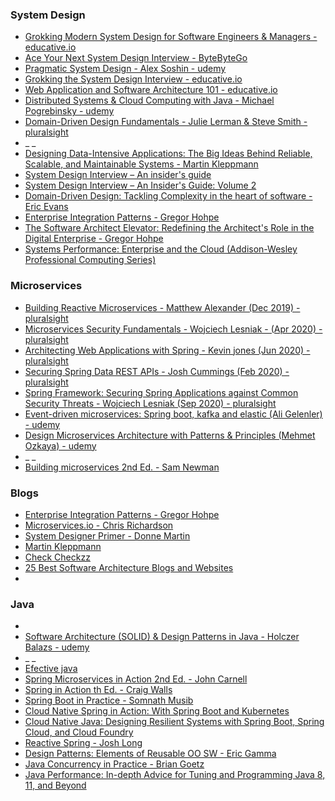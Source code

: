 
### System Design
- [Grokking Modern System Design for Software Engineers & Managers - educative.io](https://www.educative.io/courses/grokking-modern-system-design-software-engineers-managers)
- [Ace Your Next System Design Interview - ByteByteGo](https://bytebytego.com)
- [Pragmatic System Design - Alex Soshin - udemy](https://www.udemy.com/course/pragmatic-system-design)
- [Grokking the System Design Interview - educative.io](https://www.educative.io/courses/grokking-the-system-design-interview)
- [Web Application and Software Architecture 101 - educative.io](https://www.educative.io/courses/web-application-software-architecture-101)
- [Distributed Systems & Cloud Computing with Java - Michael Pogrebinsky - udemy](https://www.udemy.com/course/distributed-systems-cloud-computing-with-java)
- [Domain-Driven Design Fundamentals - Julie Lerman & Steve Smith - pluralsight](https://app.pluralsight.com/library/courses/1b748c0f-e571-4a48-bf06-cfcad603b180)
- _ _
- [Designing Data-Intensive Applications: The Big Ideas Behind Reliable, Scalable, and Maintainable Systems - Martin Kleppmann](https://www.amazon.co.uk/dp/1449373321)
- [System Design Interview – An insider's guide](https://www.amazon.co.uk/dp/B08CMF2CQF)
- [System Design Interview – An Insider's Guide: Volume 2](https://www.amazon.co.uk/dp/1736049119)
- [Domain-Driven Design: Tackling Complexity in the heart of software - Eric Evans](https://www.amazon.co.uk)
- [Enterprise Integration Patterns - Gregor Hohpe](https://www.amazon.co.uk/gp/product/B007MQLL4E)
- [The Software Architect Elevator: Redefining the Architect's Role in the Digital Enterprise - Gregor Hohpe](https://www.amazon.co.uk/dp/1492077542)
- [Systems Performance: Enterprise and the Cloud (Addison-Wesley Professional Computing Series)](https://www.amazon.co.uk/dp/0136820158)

### Microservices
- [Building Reactive Microservices - Matthew Alexander (Dec 2019) - pluralsight](https://app.pluralsight.com/library/courses/62863232-f3e9-4d96-88a1-d4782a4f903d)
- [Microservices Security Fundamentals - Wojciech Lesniak - (Apr 2020) - pluralsight](https://app.pluralsight.com/library/courses/6ba72fb8-2fb4-49b3-aa12-ecd5268c633a)
- [Architecting Web Applications with Spring - Kevin jones (Jun 2020) - pluralsight](https://app.pluralsight.com/library/courses/2093fa09-efd4-476d-ac26-1714b82baa3a)
- [Securing Spring Data REST APIs - Josh Cummings (Feb 2020) - pluralsight](http://app.pluralsighe.com)
- [Spring Framework: Securing Spring Applications against Common Security Threats - Wojciech Lesniak (Sep 2020) - pluralsight](http://app.pluralsighe.com)
- [Event-driven microservices: Spring boot, kafka and elastic (Ali Gelenler) - udemy](https://www.udemy.com/course/event-driven-microservices-spring-boot-kafka-and-elasticsearch)
- [Design Microservices Architecture with Patterns & Principles (Mehmet Ozkaya) - udemy](https://www.udemy.com/course/design-microservices-architecture-with-patterns-principles/)
- _ _
- [Building microservices 2nd Ed. - Sam Newman]()

### Blogs
- [Enterprise Integration Patterns - Gregor Hohpe](https://www.enterpriseintegrationpatterns.com/patterns/messaging)
- [Microservices.io - Chris Richardson](https://microservices.io/patterns/microservices.html)
- [System Designer Primer - Donne Martin](https://github.com/donnemartin/system-design-primer)
- [Martin Kleppmann](https://martin.kleppmann.com)
- [Check Checkzz](https://github.com/checkcheckzz/system-design-interview)
- [25 Best Software Architecture Blogs and Websites](https://blog.feedspot.com/software_architecture_blogs/)
- []()

### Java
- []()
- [Software Architecture (SOLID) & Design Patterns in Java - Holczer Balazs - udemy](https://www.udemy.com/course/basics-of-software-architecture-design-in-java)
- _ _
- [Efective java]()
- [Spring Microservices in Action 2nd Ed. - John Carnell](https://www.amazon.co.uk/dp/1617296953)
- [Spring in Action th Ed. - Craig Walls](https://www.amazon.co.uk/dp/1617297577)
- [Spring Boot in Practice - Somnath Musib](https://www.amazon.co.uk/dp/1617298816)
- [Cloud Native Spring in Action: With Spring Boot and Kubernetes](https://www.amazon.co.uk/dp/1617298425)
- [Cloud Native Java: Designing Resilient Systems with Spring Boot, Spring Cloud, and Cloud Foundry](https://www.amazon.co.uk/dp/1449374646)
- [Reactive Spring - Josh Long](https://www.amazon.co.uk/dp/1732910413)
- [Design Patterns: Elements of Reusable OO SW - Eric Gamma](https://www.amazon.co.uk/dp/0201633612)
- [Java Concurrency in Practice - Brian Goetz](https://www.amazon.co.uk/dp/0321349601)
- [Java Performance: In-depth Advice for Tuning and Programming Java 8, 11, and Beyond](https://www.amazon.co.uk/dp/1492056111)
